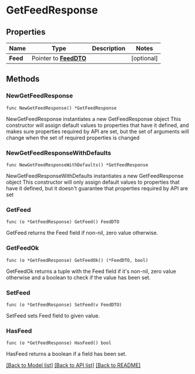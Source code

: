# GetFeedResponse

## Properties

Name | Type | Description | Notes
------------ | ------------- | ------------- | -------------
**Feed** | Pointer to [**FeedDTO**](FeedDTO.md) |  | [optional] 

## Methods

### NewGetFeedResponse

`func NewGetFeedResponse() *GetFeedResponse`

NewGetFeedResponse instantiates a new GetFeedResponse object
This constructor will assign default values to properties that have it defined,
and makes sure properties required by API are set, but the set of arguments
will change when the set of required properties is changed

### NewGetFeedResponseWithDefaults

`func NewGetFeedResponseWithDefaults() *GetFeedResponse`

NewGetFeedResponseWithDefaults instantiates a new GetFeedResponse object
This constructor will only assign default values to properties that have it defined,
but it doesn't guarantee that properties required by API are set

### GetFeed

`func (o *GetFeedResponse) GetFeed() FeedDTO`

GetFeed returns the Feed field if non-nil, zero value otherwise.

### GetFeedOk

`func (o *GetFeedResponse) GetFeedOk() (*FeedDTO, bool)`

GetFeedOk returns a tuple with the Feed field if it's non-nil, zero value otherwise
and a boolean to check if the value has been set.

### SetFeed

`func (o *GetFeedResponse) SetFeed(v FeedDTO)`

SetFeed sets Feed field to given value.

### HasFeed

`func (o *GetFeedResponse) HasFeed() bool`

HasFeed returns a boolean if a field has been set.


[[Back to Model list]](../README.md#documentation-for-models) [[Back to API list]](../README.md#documentation-for-api-endpoints) [[Back to README]](../README.md)


